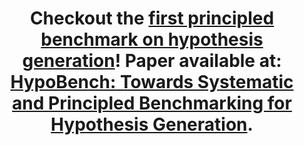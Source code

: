 ---
layout: post
title: "Checkout the [first principled benchmark on hypothesis generation](https://chicagohai.github.io/HypoBench/)! Paper available at: [HypoBench: Towards Systematic and Principled Benchmarking for Hypothesis Generation](https://arxiv.org/abs/2504.11524)."
---